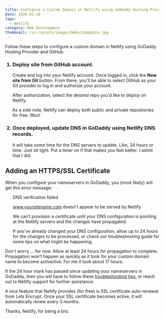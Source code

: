 ```yaml
---
title: Configure a Custom Domain in Netlify using GoDaddy Hosting Provider and GitHub
date: 2020-01-18
tags:
  - Netlify
category: Web Development
thumbnail: /src/assets/images/WebsiteUpdate.jpg
---
```

Follow these steps to configure a custom domain in Netlify using GoDaddy Hosting Provider and GitHub.

<ol>
<h3><li class="blog-post-ol-li">Deploy site from GitHub account.</li></h3>

Create and log into your Netlify account. Once logged in, click the <b>New site from Git</b> button. From there, you'll be able to select GitHub as your Git provider to log in and authorize your account.

After authorization, select the desired repo you'd like to deploy on Netlify. 

As a side note, Netlify can deploy both public and private repositories for free. Woo!

<h3><li class="blog-post-ol-li">Once deployed, update DNS in GoDaddy using Netlify DNS records.</li></h3>

It will take some time for the DNS servers to update. Like, 24 hours or time. Just sit tight. Put a timer on if that makes you feel better. I admit that I did.

</ol>

<h2>Adding an HTTPS/SSL Certificate</h2>

When you configure your nameservers in GoDaddy, you (most likely) will get this error message:

<div style="margin-left: 25px">

DNS verification failed

www.yoursitename.com doesn't appear to be served by Netlify

We can’t provision a certificate until your DNS configuration is pointing at the Netlify servers and the changes have propagated.

If you’ve already changed your DNS configuration, allow up to 24 hours for the changes to be processed, or check our troubleshooting guide for some tips on what might be happening.

</div>

Don't worry ... for now. Allow at least 24 hours for propagation to complete. Propagation won’t happen as quickly as it took for your custom domain name to become active/live. For me it took about 17 hours.

If the 24 hour mark has passed since updating your nameservers in GoDaddy, then you will have to follow these <a href="_https://docs.netlify.com/domains-https/troubleshooting-tips/#certificates-and-https" class="is-gradient" rel="noopenner noreferrer">troubleshooting tips</a>, or reach out to Netlify support for further assistance.

A nice feature that Netlify provides (for free) is SSL certificate auto-renewal from Lets Encrypt. Once your SSL certificate becomes active, it will automatically renew every 3 months.

Thanks, Netlify, for being a bro.